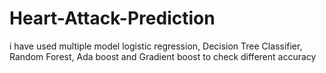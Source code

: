 # Heart-Attack-Prediction
i have used multiple model logistic regression, Decision Tree Classifier, Random Forest, Ada boost and Gradient boost to check different accuracy 
